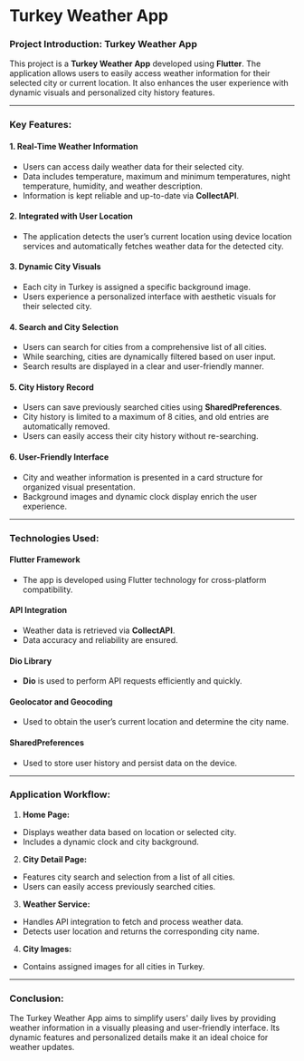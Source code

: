 


# Turkey Weather App 

  
### Project Introduction: Turkey Weather App  
  
This project is a **Turkey Weather App** developed using **Flutter**. The application allows users to easily access weather information for their selected city or current location. It also enhances the user experience with dynamic visuals and personalized city history features.  
  
---  
  
### Key Features:  
  
#### 1. **Real-Time Weather Information**  
- Users can access daily weather data for their selected city.  
- Data includes temperature, maximum and minimum temperatures, night temperature, humidity, and weather description.  
- Information is kept reliable and up-to-date via **CollectAPI**.  
  
#### 2. **Integrated with User Location**  
- The application detects the user’s current location using device location services and automatically fetches weather data for the detected city.  
  
#### 3. **Dynamic City Visuals**  
- Each city in Turkey is assigned a specific background image.  
- Users experience a personalized interface with aesthetic visuals for their selected city.  
  
#### 4. **Search and City Selection**  
- Users can search for cities from a comprehensive list of all cities.  
- While searching, cities are dynamically filtered based on user input.  
- Search results are displayed in a clear and user-friendly manner.  
  
#### 5. **City History Record**  
- Users can save previously searched cities using **SharedPreferences**.  
- City history is limited to a maximum of 8 cities, and old entries are automatically removed.  
- Users can easily access their city history without re-searching.  
  
#### 6. **User-Friendly Interface**  
- City and weather information is presented in a card structure for organized visual presentation.  
- Background images and dynamic clock display enrich the user experience.  
  
---  
  
### Technologies Used:  
  
#### **Flutter Framework**  
- The app is developed using Flutter technology for cross-platform compatibility.  
  
#### **API Integration**  
- Weather data is retrieved via **CollectAPI**.  
- Data accuracy and reliability are ensured.  
  
#### **Dio Library**  
- **Dio** is used to perform API requests efficiently and quickly.  
  
#### **Geolocator and Geocoding**  
- Used to obtain the user’s current location and determine the city name.  
  
#### **SharedPreferences**  
- Used to store user history and persist data on the device.  
  
---  
  
### Application Workflow:  
1. **Home Page:**  
- Displays weather data based on location or selected city.  
- Includes a dynamic clock and city background.  
  
2. **City Detail Page:**  
- Features city search and selection from a list of all cities.  
- Users can easily access previously searched cities.  
  
3. **Weather Service:**  
- Handles API integration to fetch and process weather data.  
- Detects user location and returns the corresponding city name.  
  
4. **City Images:**  
- Contains assigned images for all cities in Turkey.  
  
---  
  
### Conclusion:  
The Turkey Weather App aims to simplify users' daily lives by providing weather information in a visually pleasing and user-friendly interface. Its dynamic features and personalized details make it an ideal choice for weather updates.  

